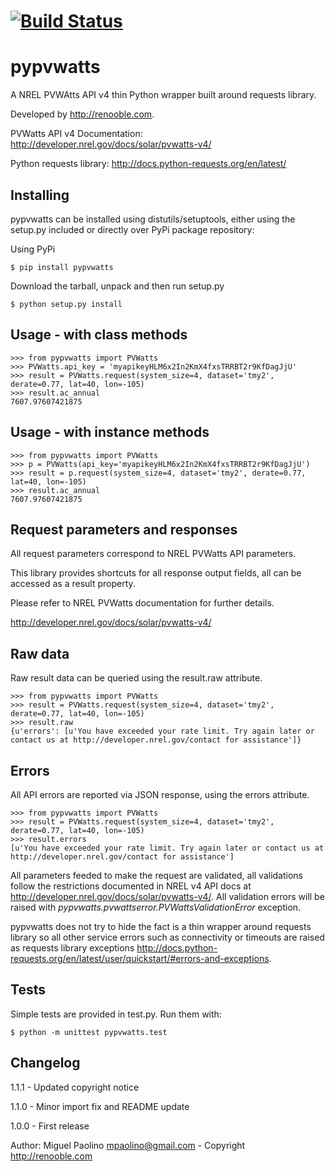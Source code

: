 [![Build Status](https://travis-ci.org/mpaolino/pypvwatts.svg?branch=master)](https://travis-ci.org/mpaolino/pypvwatts)
=========
pypvwatts
=========

A NREL PVWAtts API v4 thin Python wrapper built around requests library.

Developed by <http://renooble.com>.



PVWatts API v4 Documentation: <http://developer.nrel.gov/docs/solar/pvwatts-v4/>

Python requests library: <http://docs.python-requests.org/en/latest/>


Installing
----------

pypvwatts can be installed using distutils/setuptools, either using the setup.py included or directly over PyPi package repository:


Using PyPi


    $ pip install pypvwatts


Download the tarball, unpack and then run setup.py


    $ python setup.py install


Usage - with class methods
--------------------------


    >>> from pypvwatts import PVWatts
    >>> PVWatts.api_key = 'myapikeyHLM6x2In2KmX4fxsTRRBT2r9KfDagJjU'
    >>> result = PVWatts.request(system_size=4, dataset='tmy2', derate=0.77, lat=40, lon=-105)
    >>> result.ac_annual
    7607.97607421875    

Usage - with instance methods
-----------------------------


    >>> from pypvwatts import PVWatts
    >>> p = PVWatts(api_key='myapikeyHLM6x2In2KmX4fxsTRRBT2r9KfDagJjU')
    >>> result = p.request(system_size=4, dataset='tmy2', derate=0.77, lat=40, lon=-105)
    >>> result.ac_annual
    7607.97607421875    


Request parameters and responses
--------------------------------

All request parameters correspond to NREL PVWatts API parameters.

This library provides shortcuts for all response output fields, all can be
accessed as a result property.

Please refer to NREL PVWatts documentation for further details.

http://developer.nrel.gov/docs/solar/pvwatts-v4/

Raw data
--------

Raw result data can be queried using the result.raw attribute.


    >>> from pypvwatts import PVWatts
    >>> result = PVWatts.request(system_size=4, dataset='tmy2', derate=0.77, lat=40, lon=-105)
    >>> result.raw
    {u'errors': [u'You have exceeded your rate limit. Try again later or contact us at http://developer.nrel.gov/contact for assistance']}


Errors
------

All API errors are reported via JSON response, using the errors attribute.


    >>> from pypvwatts import PVWatts
    >>> result = PVWatts.request(system_size=4, dataset='tmy2', derate=0.77, lat=40, lon=-105)
    >>> result.errors
    [u'You have exceeded your rate limit. Try again later or contact us at http://developer.nrel.gov/contact for assistance']


All parameters feeded to make the request are validated, all validations follow the restrictions documented in NREL v4 API docs at <http://developer.nrel.gov/docs/solar/pvwatts-v4/>.  All validation errors will be raised with *pypvwatts.pvwattserror.PVWattsValidationError* exception.

pypvwatts does not try to hide the fact is a thin wrapper around requests library so all other service errors such as connectivity or timeouts are raised as requests library exceptions <http://docs.python-requests.org/en/latest/user/quickstart/#errors-and-exceptions>.


Tests
-----

Simple tests are provided in test.py. Run them with:

    $ python -m unittest pypvwatts.test

Changelog
---------

1.1.1 - Updated copyright notice

1.1.0 - Minor import fix and README update

1.0.0 - First release

Author: Miguel Paolino <mpaolino@gmail.com> - Copyright <http://renooble.com>

